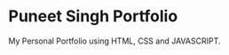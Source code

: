 #                                                                            Puneet Singh Portfolio
My Personal Portfolio using HTML, CSS and JAVASCRIPT. 

